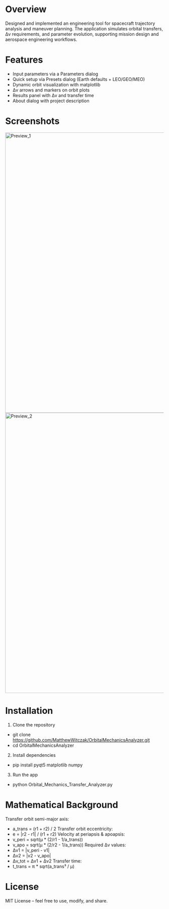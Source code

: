 # Overview
Designed and implemented an engineering tool for spacecraft trajectory analysis and maneuver planning. The application simulates orbital transfers, Δv requirements, and parameter evolution, supporting mission design and aerospace engineering workflows.

# Features
- Input parameters via a Parameters dialog
- Quick setup via Presets dialog (Earth defaults + LEO/GEO/MEO)
- Dynamic orbit visualization with matplotlib
- Δv arrows and markers on orbit plots
- Results panel with Δv and transfer time
- About dialog with project description

# Screenshots
<img width="1398" height="887" alt="Preview_1" src="https://github.com/user-attachments/assets/7b4c7c61-e9b2-49e6-8861-799c173277c5" />
<img width="1398" height="887" alt="Preview_2" src="https://github.com/user-attachments/assets/45780f0c-aaae-42e8-b376-fc2ba8df3d31" />

# Installation
1. Clone the repository
- git clone https://github.com/MatthewWitczak/OrbitalMechanicsAnalyzer.git
- cd OrbitalMechanicsAnalyzer

2. Install dependencies  
- pip install pyqt5 matplotlib numpy

3. Run the app
- python Orbital_Mechanics_Transfer_Analyzer.py

# Mathematical Background
Transfer orbit semi-major axis:
- a_trans = (r1 + r2) / 2
Transfer orbit eccentricity:
- e = |r2 - r1| / (r1 + r2)
Velocity at periapsis & apoapsis:
- v_peri = sqrt(μ * (2/r1 - 1/a_trans))
- v_apo = sqrt(μ * (2/r2 - 1/a_trans))
Required Δv values:
- Δv1 = |v_peri - v1|
- Δv2 = |v2 - v_apo|
- Δv_tot = Δv1 + Δv2
Transfer time:
- t_trans = π * sqrt(a_trans³ / μ)

# License
MIT License – feel free to use, modify, and share.
